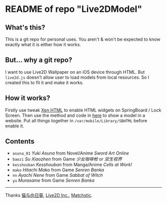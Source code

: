 # README of repo "Live2DModel"

## What's this?

This is a git repo for personal uses. You aren't & won't be expected to know exactly what it is either how it works.

## But... why a git repo?

I want to use Live2D Wallpaper on an iOS device through HTML. But `live2d.js` doesn't allow user to load models from local resources. So I created this to fit it and make it works.

## How it works?

Firstly use tweak [Xen HTML](http://xenhtml.incendo.ws/) to enable HTML widgets on SpringBoard / Lock Screen. Then use the method and code in [here](https://imjad.cn/archives/lab/add-dynamic-poster-girl-with-live2d-to-your-blog-02) to show a model in a website. Put all things together in `/var/mobile/Library/SBHTML` before enable it.


## Contents

- `asuna_01` *Yuki Asuna* from Novel/Anime *Sword Art Online*
- `baozi` *Su Xiaozhen* from Game *少女咖啡枪* or *双生视界*
- `kesshouban` *Kesshouban* from Manga/Anime *Cells at Work!*
- `mako` *Hitachi Mako* from Game *Senren Banka*
- `nn` *Ayachi Nene* from Game *Sabbat of Witch*
- `yu` *Murasame* from Game *Senren Banka*

-----

Thanks [猫与向日葵](https://imjad.cn/), [Live2D Inc.](http://www.live2d.com/), [Matchstic](http://incendo.ws/).